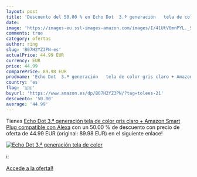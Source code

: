 ```yaml
---
layout: post
title: 'Descuento del 50.00 % en Echo Dot  3.ª generación   tela de color'
date: 
image: 'https://images-eu.ssl-images-amazon.com/images/I/41UtV6mnPYL._SL200_.jpg'
comments: true
category: ofertas
author: ring
slug: 'B07H2YZ3PN-es'
actualPrice: 44.99 EUR
currency: EUR
price: 44.99
comparePrice: 89.98 EUR
prodname: 'Echo Dot  3.ª generación   tela de color gris claro + Amazon Smart Plug  compatible con Alexa'
country: 'es'
flag: '🇪🇸'
buyurl: 'https://www.amazon.es/dp/B07H2YZ3PN/?tag=tolees-21'
descuento: '50.00'
average: '44.99'
---
```


Tienes [Echo Dot  3.ª generación   tela de color gris claro + Amazon Smart Plug  compatible con Alexa](https://www.amazon.es/dp/B07H2YZ3PN/?tag=tolees-21) con un 50.00 % de descuento con precio de oferta de 44.99 EUR (original: 89.98 EUR) en el siguiente enlace!

[![Echo Dot  3.ª generación   tela de color](https://images-eu.ssl-images-amazon.com/images/I/41UtV6mnPYL._SL200_.jpg)](https://www.amazon.es/dp/B07H2YZ3PN/?tag=tolees-21)

ℹ️:


[Accede a la oferta!!](https://www.amazon.es/dp/B07H2YZ3PN/?tag=tolees-21)
